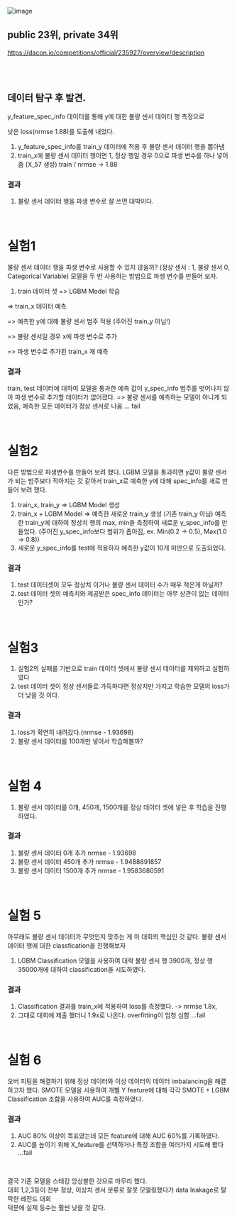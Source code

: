 ![image](https://user-images.githubusercontent.com/62497897/187019730-030824a4-176c-4a2c-ad3c-d29f495e3d81.png)
<br>
## public 23위, private 34위
https://dacon.io/competitions/official/235927/overview/description   
   
<br><br>

## 데이터 탐구 후 발견.

y_feature_spec_info 데이터를 통해 y에 대한 불량 센서 데이터 행 측정으로 

낮은 loss(nrmse 1.88)를 도출해 내었다.

1. y_feature_spec_info를 train_y 데이터에 적용 후 불량 센서 데이터 행을 뽑아냄
2. train_x에 불량 센서 데이터 행이면 1, 정상 행일 경우 0으로 파생 변수를 하나 넣어줌 (X_57 생성)
train / nrmse -> 1.88

### 결과

1. 불량 센서 데이터 행을 파생 변수로 잘 쓰면 대박이다.
<br>

# 실험1

불량 센서 데이터 행을 파생 변수로 사용할 수 있지 않을까? (정상 센서 : 1, 불량 센서 0, Categorical Variable)
모델을 두 번 사용하는 방법으로 파생 변수를 만들어 보자.

1. train 데이터 셋 => LGBM Model 학습 

=> train_x 데이터 예측 

=> 예측한 y에 대해 불량 센서 범주 적용 (주어진 train_y 아님!)

=> 불량 센서일 경우 x에 파생 변수로 추가 

=> 파생 변수로 추가된 train_x 재 예측

### 결과
train, test 데이터에 대하여 모델을 통과한 예측 값이 
y_spec_info 범주를 벗어나지 않아 파생 변수로 추가할 데이터가 없어졌다.
=> 불량 센서를 예측하는 모델이 아니게 되었음, 예측한 모든 데이터가 정상 센서로 나옴 ... fail

<br>

# 실험2

다른 방법으로 파생변수를 만들어 보려 했다.
LGBM 모델을 통과하면 y값이 불량 센서가 되는 범주보다 작아지는 것 같아서
train_x로 예측한 y에 대해 spec_info를 새로 만들어 보려 했다.

1. train_x, train_y => LGBM Model 생성
2. train_x + LGBM Model => 예측한 새로운 train_y 생성 (기존 train_y 아님)
예측한 train_y에 대하여 정상치 행의 max, min을 측정하여 새로운 y_spec_info를 만들었다.
(주어진 y_spec_info보다 범위가 좁아짐, ex. Min(0.2 -> 0.5), Max(1.0 -> 0.8))
3. 새로운 y_spec_info를 test에 적용하자 예측한 y값이 10개 미만으로 도출되었다.

### 결과

1. test 데이터셋이 모두 정상치 이거나 불량 센서 데이터 수가 매우 적은게 아닐까?
2. test 데이터 셋의 예측치와 제공받은 spec_info 데이터는 아무 상관이 없는 데이터 인가?

<br>

# 실험3

1. 실험2의 실패를 기반으로 train 데이터 셋에서 불량 센서 데이터를 제외하고 실험하였다
2. test 데이터 셋이 정상 센서들로 가득하다면 정상치만 가지고 학습한 모델의 loss가 더 낮을 것 이다.

### 결과

1. loss가 확연히 내려갔다.(nrmse - 1.93698) 
2. 불량 센서 데이터를 100개만 넣어서 학습해볼까?

<br>

# 실험 4

1. 불량 센서 데이터를 0개, 450개, 1500개를 정상 데이터 셋에 넣은 후 학습을 진행하였다.

### 결과

1. 불량 센서 데이터 0개 추가	nrmse	-	1.93698
2. 불량 센서 데이터 450개 추가	nrmse	-	1.9488691857
3. 불량 센서 데이터 1500개 추가	nrmse	-	1.9583680591

<br>

# 실험 5

아무래도 불량 센서 데이터가 무엇인지 맞추는 게 이 대회의 핵심인 것 같다.
불량 센서 데이터 행에 대한 classfication을 진행해보자

1. LGBM Classification 모델을 사용하여 대략 불량 센서  행 3900개, 정상 행 35000개에 대하여 classification을 시도하였다.

### 결과

1. Classification 결과를 train_x에 적용하여 loss를 측정했다. -> nrmse 1.8x,
2. 그대로 대회에 제출 했더니 1.9x로 나온다. overfitting이 엄청 심함 ...fail

<br>

# 실험 6

오버 피팅을 해결하기 위해 정상 데이터와 이상 데이터의 데이터 imbalancing을 해결하고자 했다. SMOTE 모델을 사용하여
개별 Y feature에 대해 각각 SMOTE + LGBM Classification 조합을 사용하여 AUC를 측정하였다.

### 결과

1. AUC 80% 이상이 목표였는데 모든 feature에 대해 AUC 60%를 기록하였다.
2. AUC를 높이기 위해 X_feature를 선택하거나 특정 조합을 여러가지 시도해 봤다 ...fail

<br>

결국 기존 모델을 스태킹 앙상블한 것으로 마무리 했다. <br>
대회 1,2,3등이 전부 정상, 이상치 센서 분류로 잘못 모델링했다가 data leakage로 탈락한 레전드 대회
<br>
덕분에 실제 등수는 훨씬 낮을 것 같다.
